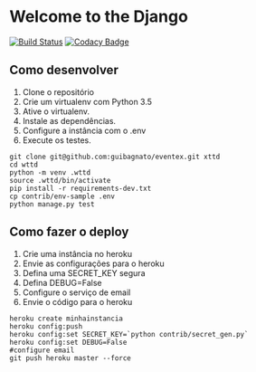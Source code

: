 # Welcome to the Django

[![Build Status](https://travis-ci.org/guibagnato/eventex.svg?branch=master)](https://travis-ci.org/guibagnato/eventex)
[![Codacy Badge](https://api.codacy.com/project/badge/Grade/77ea81cc53cb46ef99d678e810675605)](https://app.codacy.com/app/guibagnato/eventex?utm_source=github.com&utm_medium=referral&utm_content=guibagnato/eventex&utm_campaign=Badge_Grade_Dashboard)

## Como desenvolver

 1. Clone o repositório
 2. Crie um virtualenv com Python 3.5
 3. Ative o virtualenv.
 4. Instale as dependências.
 5. Configure a instância com o .env
 6. Execute os testes.

```console
git clone git@github.com:guibagnato/eventex.git xttd
cd wttd
python -m venv .wttd
source .wttd/bin/activate
pip install -r requirements-dev.txt
cp contrib/env-sample .env
python manage.py test
```

## Como fazer o deploy

 1. Crie uma instância no heroku
 2. Envie as configurações para o heroku
 3. Defina uma SECRET_KEY segura
 4. Defina DEBUG=False
 5. Configure o serviço de email
 6. Envie o código para o heroku

```console
heroku create minhainstancia
heroku config:push
heroku config:set SECRET_KEY=`python contrib/secret_gen.py`
heroku config:set DEBUG=False
#configure email
git push heroku master --force
```
